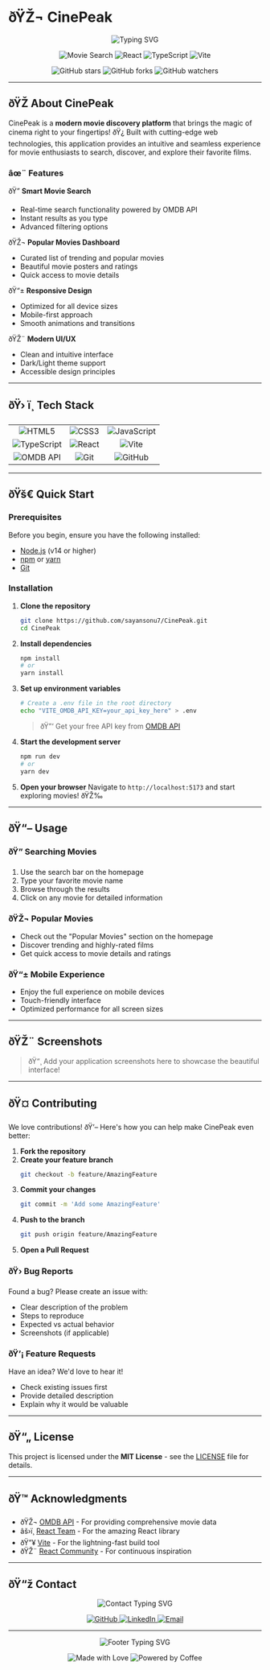 # ðŸŽ¬ CinePeak

<p align="center">
  <img src="https://readme-typing-svg.demolab.com?font=Fira+Code&size=22&duration=3000&pause=1000&color=F7931E&center=true&vCenter=true&width=435&lines=Popular+Movies+in+your+Pocket!;Search+%26+Discover+Movies;Powered+by+OMDB+API;Built+with+React+%26+TypeScript" alt="Typing SVG" />
</p>

<p align="center">
  <img src="https://img.shields.io/badge/Movie-Search-red?style=for-the-badge&logo=themoviedatabase&logoColor=white" alt="Movie Search" />
  <img src="https://img.shields.io/badge/React-20232A?style=for-the-badge&logo=react&logoColor=61DAFB" alt="React" />
  <img src="https://img.shields.io/badge/TypeScript-007ACC?style=for-the-badge&logo=typescript&logoColor=white" alt="TypeScript" />
  <img src="https://img.shields.io/badge/Vite-646CFF?style=for-the-badge&logo=vite&logoColor=white" alt="Vite" />
</p>

<p align="center">
  <img src="https://img.shields.io/github/stars/sayansonu7/CinePeak?style=social" alt="GitHub stars" />
  <img src="https://img.shields.io/github/forks/sayansonu7/CinePeak?style=social" alt="GitHub forks" />
  <img src="https://img.shields.io/github/watchers/sayansonu7/CinePeak?style=social" alt="GitHub watchers" />
</p>

---

## ðŸŽ­ About CinePeak

CinePeak is a **modern movie discovery platform** that brings the magic of cinema right to your fingertips! ðŸ¿ Built with cutting-edge web technologies, this application provides an intuitive and seamless experience for movie enthusiasts to search, discover, and explore their favorite films.

### âœ¨ Features

ðŸ” **Smart Movie Search**
- Real-time search functionality powered by OMDB API
- Instant results as you type
- Advanced filtering options

ðŸŽ¬ **Popular Movies Dashboard**  
- Curated list of trending and popular movies
- Beautiful movie posters and ratings
- Quick access to movie details

ðŸ“± **Responsive Design**
- Optimized for all device sizes
- Mobile-first approach
- Smooth animations and transitions

ðŸŽ¨ **Modern UI/UX**
- Clean and intuitive interface
- Dark/Light theme support
- Accessible design principles

---

## ðŸ› ï¸ Tech Stack

<table align="center">
  <tr>
    <td align="center"><img src="https://img.shields.io/badge/HTML5-E34F26?style=for-the-badge&logo=html5&logoColor=white" alt="HTML5" /></td>
    <td align="center"><img src="https://img.shields.io/badge/CSS3-1572B6?style=for-the-badge&logo=css3&logoColor=white" alt="CSS3" /></td>
    <td align="center"><img src="https://img.shields.io/badge/JavaScript-F7DF1E?style=for-the-badge&logo=javascript&logoColor=black" alt="JavaScript" /></td>
  </tr>
  <tr>
    <td align="center"><img src="https://img.shields.io/badge/TypeScript-007ACC?style=for-the-badge&logo=typescript&logoColor=white" alt="TypeScript" /></td>
    <td align="center"><img src="https://img.shields.io/badge/React-20232A?style=for-the-badge&logo=react&logoColor=61DAFB" alt="React" /></td>
    <td align="center"><img src="https://img.shields.io/badge/Vite-646CFF?style=for-the-badge&logo=vite&logoColor=white" alt="Vite" /></td>
  </tr>
  <tr>
    <td align="center"><img src="https://img.shields.io/badge/OMDB_API-FFD700?style=for-the-badge&logo=imdb&logoColor=black" alt="OMDB API" /></td>
    <td align="center"><img src="https://img.shields.io/badge/Git-F05032?style=for-the-badge&logo=git&logoColor=white" alt="Git" /></td>
    <td align="center"><img src="https://img.shields.io/badge/GitHub-100000?style=for-the-badge&logo=github&logoColor=white" alt="GitHub" /></td>
  </tr>
</table>

---

## ðŸš€ Quick Start

### Prerequisites

Before you begin, ensure you have the following installed:
- [Node.js](https://nodejs.org/) (v14 or higher)
- [npm](https://www.npmjs.com/) or [yarn](https://yarnpkg.com/)
- [Git](https://git-scm.com/)

### Installation

1. **Clone the repository**
   ```bash
   git clone https://github.com/sayansonu7/CinePeak.git
   cd CinePeak
   ```

2. **Install dependencies**
   ```bash
   npm install
   # or
   yarn install
   ```

3. **Set up environment variables**
   ```bash
   # Create a .env file in the root directory
   echo "VITE_OMDB_API_KEY=your_api_key_here" > .env
   ```
   
   > ðŸ”‘ Get your free API key from [OMDB API](http://www.omdbapi.com/apikey.aspx)

4. **Start the development server**
   ```bash
   npm run dev
   # or
   yarn dev
   ```

5. **Open your browser**
   Navigate to `http://localhost:5173` and start exploring movies! ðŸŽ‰

---

## ðŸ“– Usage

### ðŸ” Searching Movies
1. Use the search bar on the homepage
2. Type your favorite movie name
3. Browse through the results
4. Click on any movie for detailed information

### ðŸŽ¬ Popular Movies
- Check out the "Popular Movies" section on the homepage
- Discover trending and highly-rated films
- Get quick access to movie details and ratings

### ðŸ“± Mobile Experience
- Enjoy the full experience on mobile devices
- Touch-friendly interface
- Optimized performance for all screen sizes

---

## ðŸŽ¨ Screenshots

> ðŸ“¸ Add your application screenshots here to showcase the beautiful interface!

---

## ðŸ¤ Contributing

We love contributions! ðŸ’– Here's how you can help make CinePeak even better:

1. **Fork the repository**
2. **Create your feature branch**
   ```bash
   git checkout -b feature/AmazingFeature
   ```
3. **Commit your changes**
   ```bash
   git commit -m 'Add some AmazingFeature'
   ```
4. **Push to the branch**
   ```bash
   git push origin feature/AmazingFeature
   ```
5. **Open a Pull Request**

### ðŸ› Bug Reports
Found a bug? Please create an issue with:
- Clear description of the problem
- Steps to reproduce
- Expected vs actual behavior
- Screenshots (if applicable)

### ðŸ’¡ Feature Requests
Have an idea? We'd love to hear it!
- Check existing issues first
- Provide detailed description
- Explain why it would be valuable

---

## ðŸ“„ License

This project is licensed under the **MIT License** - see the [LICENSE](LICENSE) file for details.

---

## ðŸ™ Acknowledgments

- ðŸŽ¬ [OMDB API](http://www.omdbapi.com/) - For providing comprehensive movie data
- âš›ï¸ [React Team](https://reactjs.org/) - For the amazing React library
- ðŸ”¥ [Vite](https://vitejs.dev/) - For the lightning-fast build tool
- ðŸŽ¨ [React Community](https://github.com/facebook/react) - For continuous inspiration

---

## ðŸ“ž Contact

<div align="center">
  <img src="https://readme-typing-svg.demolab.com?font=Fira+Code&size=18&duration=2000&pause=1000&color=36BCF7&center=true&vCenter=true&width=400&lines=Let's+Connect!;Questions%3F+Suggestions%3F;Happy+to+help!+%F0%9F%98%8A" alt="Contact Typing SVG" />
</div>

<p align="center">
  <a href="https://github.com/sayansonu7">
    <img src="https://img.shields.io/badge/GitHub-100000?style=for-the-badge&logo=github&logoColor=white" alt="GitHub" />
  </a>
  <a href="https://linkedin.com/in/sayansonu7">
    <img src="https://img.shields.io/badge/LinkedIn-0077B5?style=for-the-badge&logo=linkedin&logoColor=white" alt="LinkedIn" />
  </a>
  <a href="mailto:sayansonu7@gmail.com">
    <img src="https://img.shields.io/badge/Email-D14836?style=for-the-badge&logo=gmail&logoColor=white" alt="Email" />
  </a>
</p>

---

<div align="center">
  <img src="https://readme-typing-svg.demolab.com?font=Fira+Code&size=16&duration=4000&pause=1000&color=F7931E&center=true&vCenter=true&width=600&lines=Made+with+%E2%9D%A4%EF%B8%8F+by+Sayan;Star+%E2%AD%90+this+repo+if+you+found+it+helpful!;Happy+Movie+Hunting!+%F0%9F%8E%AC%F0%9F%8D%BF" alt="Footer Typing SVG" />
</div>

<p align="center">
  <img src="https://img.shields.io/badge/Made%20with-â¤ï¸-red?style=for-the-badge" alt="Made with Love" />
  <img src="https://img.shields.io/badge/Powered%20by-Coffee-brown?style=for-the-badge&logo=coffee&logoColor=white" alt="Powered by Coffee" />
</p>
